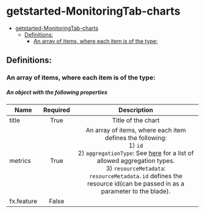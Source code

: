<a name="getstarted-monitoringtab-charts"></a>
# getstarted-MonitoringTab-charts
* [getstarted-MonitoringTab-charts](#getstarted-monitoringtab-charts)
    * [Definitions:](#getstarted-monitoringtab-charts-definitions)
        * [An array of items, where each item is of the type:](#getstarted-monitoringtab-charts-definitions-an-array-of-items-where-each-item-is-of-the-type)

<a name="getstarted-monitoringtab-charts-definitions"></a>
## Definitions:
<a name="getstarted-monitoringtab-charts-definitions-an-array-of-items-where-each-item-is-of-the-type"></a>
### An array of items, where each item is of the type:
<a name="getstarted-monitoringtab-charts-definitions-an-array-of-items-where-each-item-is-of-the-type-an-object-with-the-following-properties"></a>
##### An object with the following properties
| Name | Required | Description
| ---|:--:|:--:|
|title|True|Title of the chart
|metrics|True|An array of items, where each item defines the following: <br>1) <code>id</code> <br>2) <code>aggregationType</code>: See [here](dx-enum-getStartedMonitoringMetric-aggregationType.md) for a list of allowed aggregation types. <br>3) <code>resourceMetadata</code>: <code>resourceMetadata.id</code> defines the resource id(can be passed in as a parameter to the blade).
|fx.feature|False|
